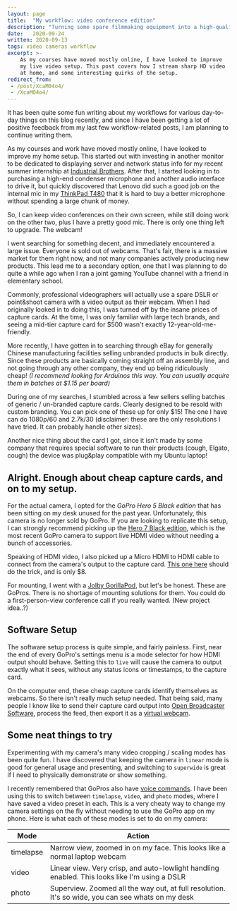 ```yaml
---
layout: page
title:  "My workflow: video conference edition"
description: "Turning some spare filmmaking equipment into a high-quality video conference setup"
date:   2020-09-24
written: 2020-09-13
tags: video cameras workflow
excerpt: >-
    As my courses have moved mostly online, I have looked to improve 
    my live video setup. This post covers how I stream sharp HD video 
    at home, and some interesting quirks of the setup.
redirect_from: 
 - /post/XcaM04o4/
 - /XcaM04o4/
---
```


It has been quite some fun writing about my workflows for various day-to-day things on this blog recently, and since I have been getting a lot of positive feedback from my last few workflow-related posts, I am planning to continue writing them.

As my courses and work have moved mostly online, I have looked to improve my home setup. This started out with investing in another monitor to be dedicated to displaying server and network status info for my recent summer internship at [Industrial Brothers](https://industrialbrothers.com/). After that, I started looking in to purchasing a high-end condenser microphone and another audio interface to drive it, but quickly discovered that Lenovo did such a good job on the internal mic in my [ThinkPad T480](https://www.lenovo.com/ca/en/laptops/thinkpad/thinkpad-t-series/ThinkPad-T480/p/22TP2TT4800) that it is hard to buy a better microphone without spending a large chunk of money.

So, I can keep video conferences on their own screen, while still doing work on the other two, plus I have a pretty good mic. There is only one thing left to upgrade. The webcam!

I went searching for something decent, and immediately encountered a large issue. Everyone is sold out of webcams. That's fair, there is a massive market for them right now, and not many companies actively producing new products. This lead me to a secondary option, one that I was planning to do quite a while ago when I ran a joint gaming YouTube channel with a friend in elementary school. 

Commonly, professional videographers will actually use a spare DSLR or point&shoot camera with a video output as their webcam. When I had originally looked in to doing this, I was turned off by the insane prices of capture cards. At the time, I was only familiar with large tech brands, and seeing a mid-tier capture card for $500 wasn't exactly 12-year-old-me-friendly.

More recently, I have gotten in to searching through eBay for generally Chinese manufacturing facilities selling unbranded products in bulk directly. Since these products are basically coming straight off an assembly line, and not going through any other company, they end up being ridiculously cheap! *(I recommend looking for Arduinos this way. You can usually acquire them in batches at $1.15 per board)*

During one of my searches, I stumbled across a few sellers selling batches of generic / un-branded capture cards. Clearly designed to be resold with custom branding. You can pick one of these up for only $15! The one I have can do 1080p/60 and 2.7k/30 (disclaimer: these are the only resolutions I have tried. It can probably handle other sizes). 

Another nice thing about the card I got, since it isn't made by some company that requires special software to run their products (cough, Elgato, cough) the device was plug&play compatible with my Ubuntu laptop!

## Alright. Enough about cheap capture cards, and on to my setup.

For the actual camera, I opted for the *GoPro Hero 5 Black edition* that has been sitting on my desk unused for the past year. Unfortunately, this camera is no longer sold by GoPro. If you are looking to replicate this setup, I can strongly recommend picking up the [Hero 7 Black edition](https://gopro.com/en/us/shop/cameras/hero7-black/CHDHX-701-master.html), which is the most recent GoPro camera to support live HDMI video without needing a bunch of accessories.

Speaking of HDMI video, I also picked up a Micro HDMI to HDMI cable to connect from the camera's output to the capture card. [This one here](https://www.ebay.ca/itm/Micro-HDMI-to-HDMI-Cable-Supports-Ethernet-3D-1080P-Audio-Return-3-6-10-15FT/193637232780?hash=item2d15adb08c:g:KDMAAOSwNGNfRdnR) should do the trick, and is only $8.

For mounting, I went with a [Jolby GorillaPod](https://joby.com/global/gorillapod/), but let's be honest. These are GoPros. There is no shortage of mounting solutions for them. You could do a first-person-view conference call if you really wanted. (New project idea..?)

## Software Setup

The software setup process is quite simple, and fairly painless. First, near the end of every GoPro's settings menu is a mode selector for how HDMI output should behave. Setting this to `live` will cause the camera to output exactly what it sees, without any status icons or timestamps, to the capture card.

On the computer end, these cheap capture cards identify themselves as webcams. So there isn't really much setup needed. That being said, many people I know like to send their capture card output into [Open Broadcaster Software](https://obsproject.com/), process the feed, then export it as a [virtual webcam](https://obsproject.com/forum/resources/obs-virtualcam.949/).

## Some neat things to try

Experimenting with my camera's many video cropping / scaling modes has been quite fun. I have discovered that keeping the camera in `linear` mode is good for general usage and presenting, and switching to `superwide` is great if I need to physically demonstrate or show something.

I recently remembered that GoPros also have [voice commands](https://www.captureguide.com/gopro-voice-commands/). I have been using this to switch between `timelapse`, `video`, and `photo` modes, where I have saved a video preset in each. This is a very cheaty way to change my camera settings on the fly without needing to use the GoPro app on my phone. Here is what each of these modes is set to do on my camera:

| Mode      | Action                                                                                            |
|-----------|---------------------------------------------------------------------------------------------------|
| timelapse | Narrow view, zoomed in on my face. This looks like a normal laptop webcam                         |
| video     | Linear view. Very crisp, and auto-lowlight handling enabled. This looks like I'm using a DSLR     |
| photo     | Superview. Zoomed all the way out, at full resolution. It's so wide, you can see whats on my desk |